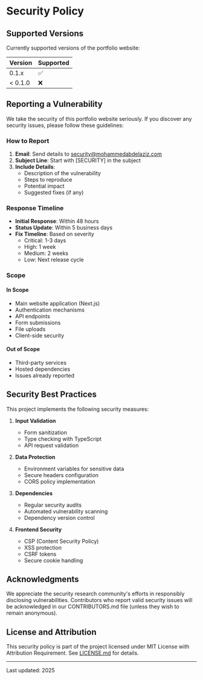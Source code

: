 # Security Policy

## Supported Versions

Currently supported versions of the portfolio website:

| Version | Supported          |
| ------- | ------------------ |
| 0.1.x   | :white_check_mark: |
| < 0.1.0 | :x:                |

## Reporting a Vulnerability

We take the security of this portfolio website seriously. If you discover any security issues, please follow these guidelines:

### How to Report

1. **Email**: Send details to security@mohammedabdelaziz.com
2. **Subject Line**: Start with [SECURITY] in the subject
3. **Include Details**:
   - Description of the vulnerability
   - Steps to reproduce
   - Potential impact
   - Suggested fixes (if any)

### Response Timeline

- **Initial Response**: Within 48 hours
- **Status Update**: Within 5 business days
- **Fix Timeline**: Based on severity
  - Critical: 1-3 days
  - High: 1 week
  - Medium: 2 weeks
  - Low: Next release cycle

### Scope

#### In Scope
- Main website application (Next.js)
- Authentication mechanisms
- API endpoints
- Form submissions
- File uploads
- Client-side security

#### Out of Scope
- Third-party services
- Hosted dependencies
- Issues already reported

## Security Best Practices

This project implements the following security measures:

1. **Input Validation**
   - Form sanitization
   - Type checking with TypeScript
   - API request validation

2. **Data Protection**
   - Environment variables for sensitive data
   - Secure headers configuration
   - CORS policy implementation

3. **Dependencies**
   - Regular security audits
   - Automated vulnerability scanning
   - Dependency version control

4. **Frontend Security**
   - CSP (Content Security Policy)
   - XSS protection
   - CSRF tokens
   - Secure cookie handling

## Acknowledgments

We appreciate the security research community's efforts in responsibly disclosing vulnerabilities. Contributors who report valid security issues will be acknowledged in our CONTRIBUTORS.md file (unless they wish to remain anonymous).

## License and Attribution

This security policy is part of the project licensed under MIT License with Attribution Requirement. See [LICENSE.md](LICENSE.md) for details.

---

Last updated: 2025

